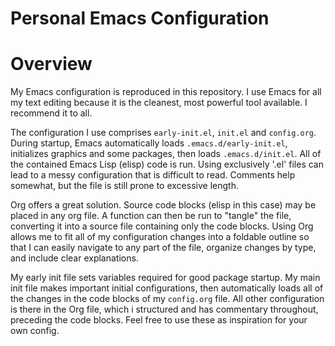 

<a id="orga51a556"></a>

# Personal Emacs Configuration


<a id="org40049dd"></a>

# Overview

My Emacs configuration is reproduced in this repository. I use Emacs
for all my text editing because it is the cleanest, most powerful tool
available. I recommend it to all.

The configuration I use comprises `early-init.el`, `init.el` and
`config.org`. During startup, Emacs automatically loads
`.emacs.d/early-init.el`, initializes graphics and some packages, then
loads `.emacs.d/init.el`. All of the contained Emacs Lisp (elisp) code
is run. Using exclusively '.el' files can lead to a messy
configuration that is difficult to read. Comments help somewhat, but
the file is still prone to excessive length.

Org offers a great solution. Source code blocks (elisp in this case)
may be placed in any org file. A function can then be run to "tangle"
the file, converting it into a source file containing only the code
blocks. Using Org allows me to fit all of my configuration changes
into a foldable outline so that I can easily navigate to any part of
the file, organize changes by type, and include clear explanations.

My early init file sets variables required for good package
startup. My main init file makes important initial configurations,
then automatically loads all of the changes in the code blocks of my
`config.org` file. All other configuration is there in the Org file,
which i structured and has commentary throughout, preceding the code
blocks. Feel free to use these as inspiration for your own config.

